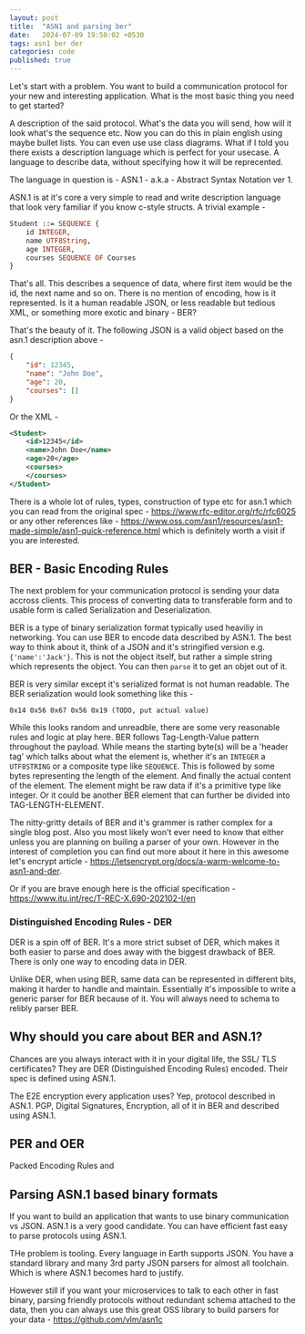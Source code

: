 ```yaml
---
layout: post
title:  "ASN1 and parsing ber"
date:   2024-07-09 19:50:02 +0530
tags: asn1 ber der
categories: code
published: true
---
```


Let's start with a problem. You want to build a communication protocol for your new and interesting application. What is the most basic thing you need to get started?

A description of the said protocol. What's the data you will send, how will it look what's the sequence etc. Now you can do this in plain english using maybe bullet lists. You can even use use class diagrams. What if I told you there exists a description language which is perfect for your usecase. A language to describe data, without specifying how it will be reprecented.

The language in question is - ASN.1 - a.k.a - Abstract Syntax Notation ver 1.

ASN.1 is at it's core a very simple to read and write description language that look very familiar if you know c-style structs. A trivial example - 
```asn.1
Student ::= SEQUENCE {
    id INTEGER,
    name UTF8String,
    age INTEGER,
    courses SEQUENCE OF Courses
}
```
That's all. This describes a sequence of data, where first item would be the id, the next name and so on. There is no mention of encoding, how is it represented. Is it a human readable JSON, or less readable but tedious XML, or something more exotic and binary - BER?

That's the beauty of it. The following JSON is a valid object based on the asn.1 description above - 
```json
{
    "id": 12345,
    "name": "John Doe",
    "age": 20,
    "courses": []
}
```
Or the XML - 
```xml
<Student>
    <id>12345</id>
    <name>John Doe</name>
    <age>20</age>
    <courses>
    </courses>
</Student>
```

There is a whole lot of rules, types, construction of type etc for asn.1 which you can read from the original spec - https://www.rfc-editor.org/rfc/rfc6025 or any other references like - https://www.oss.com/asn1/resources/asn1-made-simple/asn1-quick-reference.html which is definitely worth a visit if you are interested.

## BER - Basic Encoding Rules
The next problem for your communication protocol is sending your data accross clients. This process of converting data to transferable form and to usable form is called Serialization and Deserialization.

BER is a type of binary serialization format typically used heaviliy in networking. You can use BER to encode data described by ASN.1. The best way to think about it, think of a JSON and it's stringified version e.g. `{'name':'Jack'}`. This is not the object itself, but rather a simple string which represents the object. You can then `parse` it to get an objet out of it.

BER is very similar except it's serialized format is not human readable. The BER serialization would look something like this - 
```
0x14 0x56 0x67 0x56 0x19 (TODO, put actual value)
```

While this looks random and unreadble, there are some very reasonable rules and logic at play here. BER follows Tag-Length-Value pattern throughout the payload. While means the starting byte(s) will be a 'header tag' which talks about what the element is, whether it's an `INTEGER` a `UTF8STRING` or a composite type like `SEQUENCE`. This is followed by some bytes representing the length of the element. And finally the actual content of the element. The element might be raw data if it's a primitive type like integer. Or it could be another BER element that can further be divided into TAG-LENGTH-ELEMENT.

The nitty-gritty details of BER and it's grammer is rather complex for a single blog post. Also you most likely won't ever need to know that either unless you are planning on builing a parser of your own. However in the interest of completion you can find out more about it here in this awesome let's encrypt article - https://letsencrypt.org/docs/a-warm-welcome-to-asn1-and-der.

Or if you are brave enough here is the official specification - https://www.itu.int/rec/T-REC-X.690-202102-I/en

### Distinguished Encoding Rules - DER
DER is a spin off of BER. It's a more strict subset of DER, which makes it both easier to parse and does away with the biggest drawback of BER. There is only one way to encoding data in DER. 

Unlike DER, when using BER, same data can be represented in different bits, making it harder to handle and maintain. Essentially it's impossible to write a generic parser for BER because of it. You will always need to schema to relibly parser BER.

## Why should you care about BER and ASN.1?
Chances are you always interact with it in your digital life, the SSL/ TLS certificates? They are DER (Distinguished Encoding Rules) encoded. Their spec is defined using ASN.1. 

The E2E encryption every application uses? Yep, protocol described in ASN.1. PGP, Digital Signatures, Encryption, all of it in BER and described using ASN.1.

## PER and OER
Packed Encoding Rules and 

## Parsing ASN.1 based binary formats
If you want to build an application that wants to use binary communication vs JSON. ASN.1 is a very good candidate. You can have efficient fast easy to parse protocols using ASN.1. 

THe problem is tooling. Every language in Earth supports JSON. You have a standard library and many 3rd party JSON parsers for almost all toolchain. Which is where ASN.1 becomes hard to justify.

However still if you want your microservices to talk to each other in fast binary, parsing friendly protocols without redundant schema attached to the data, then you can always use this great OSS library to build parsers for your data - https://github.com/vlm/asn1c
